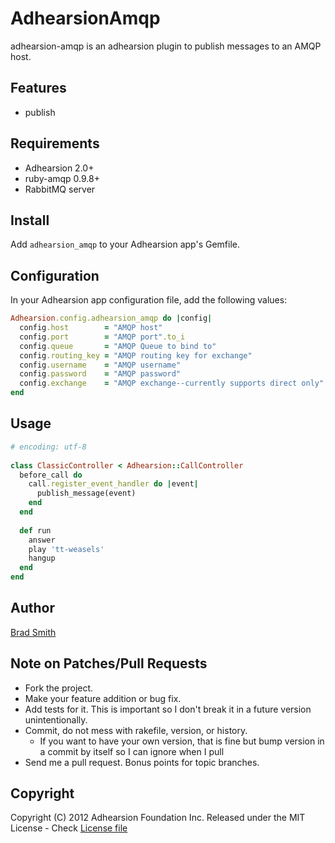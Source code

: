 AdhearsionAmqp
==========================

adhearsion-amqp is an adhearsion plugin to publish messages to an AMQP host.

Features
--------

 * publish

Requirements
------------

* Adhearsion 2.0+
* ruby-amqp  0.9.8+
* RabbitMQ server

Install
-------

Add `adhearsion_amqp` to your Adhearsion app's Gemfile.

Configuration
-------------

In your Adhearsion app configuration file, add the following values:

```ruby
Adhearsion.config.adhearsion_amqp do |config|
  config.host        = "AMQP host"
  config.port        = "AMQP port".to_i
  config.queue       = "AMQP Queue to bind to"
  config.routing_key = "AMQP routing key for exchange"
  config.username    = "AMQP username"
  config.password    = "AMQP password"
  config.exchange    = "AMQP exchange--currently supports direct only"
end
```

Usage
-----

```ruby
# encoding: utf-8 
 
class ClassicController < Adhearsion::CallController 
  before_call do 
    call.register_event_handler do |event| 
      publish_message(event) 
    end 
  end 
 
  def run 
    answer 
    play 'tt-weasels' 
    hangup 
  end 
end
```

Author
------

[Brad Smith](https://github.com/bradleyd)

Note on Patches/Pull Requests
-----------------------------

* Fork the project.
* Make your feature addition or bug fix.
* Add tests for it. This is important so I don't break it in a future version unintentionally.
* Commit, do not mess with rakefile, version, or history.
  * If you want to have your own version, that is fine but bump version in a commit by itself so I can ignore when I pull
* Send me a pull request. Bonus points for topic branches.

Copyright
---------

Copyright (C) 2012 Adhearsion Foundation Inc.
Released under the MIT License - Check [License file](https://github.com/adhearsion/adhearsion-drb/blob/master/LICENSE)
